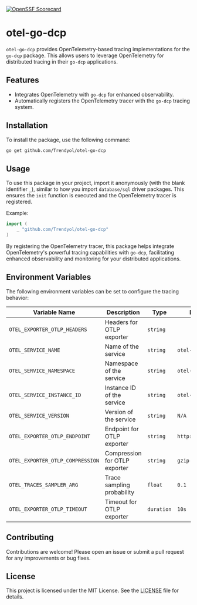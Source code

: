 
[![OpenSSF Scorecard](https://api.scorecard.dev/projects/github.com/Trendyol/otel-go-dcp/badge)](https://scorecard.dev/viewer/?uri=github.com/Trendyol/otel-go-dcp)
# otel-go-dcp

`otel-go-dcp` provides OpenTelemetry-based tracing implementations for the `go-dcp` package. This allows users to leverage OpenTelemetry for distributed tracing in their `go-dcp` applications.

## Features

- Integrates OpenTelemetry with `go-dcp` for enhanced observability.
- Automatically registers the OpenTelemetry tracer with the `go-dcp` tracing system.

## Installation

To install the package, use the following command:

```sh
go get github.com/Trendyol/otel-go-dcp
```

## Usage

To use this package in your project, import it anonymously (with the blank identifier `_`), similar to how you import `database/sql` driver packages. This ensures the `init` function is executed and the OpenTelemetry tracer is registered.

Example:

```go
import (
    _ "github.com/Trendyol/otel-go-dcp"
)
```

By registering the OpenTelemetry tracer, this package helps integrate OpenTelemetry's powerful tracing capabilities with `go-dcp`, facilitating enhanced observability and monitoring for your distributed applications.

## Environment Variables

The following environment variables can be set to configure the tracing behavior:

| Variable Name                     | Description                                      | Type     | Default Value          | Example                          |
|-----------------------------------|--------------------------------------------------|----------|------------------------|----------------------------------|
| `OTEL_EXPORTER_OTLP_HEADERS`      | Headers for OTLP exporter                        | `string` |                        | `key1=value1,key2=value2`        |
| `OTEL_SERVICE_NAME`               | Name of the service                              | `string` | `otel-go-dcp`          | `my-service`                     |
| `OTEL_SERVICE_NAMESPACE`          | Namespace of the service                         | `string` | `otel-go-dcp`          | `my-namespace`                   |
| `OTEL_SERVICE_INSTANCE_ID`        | Instance ID of the service                       | `string` | `otel-go-dcp`          | `instance-123`                   |
| `OTEL_SERVICE_VERSION`            | Version of the service                           | `string` | `N/A`                  | `1.0.0`                          |
| `OTEL_EXPORTER_OTLP_ENDPOINT`     | Endpoint for OTLP exporter                       | `string` | `http://localhost:4317`| `http://collector:4317`          |
| `OTEL_EXPORTER_OTLP_COMPRESSION`  | Compression for OTLP exporter                    | `string` | `gzip`                 | `none`                           |
| `OTEL_TRACES_SAMPLER_ARG`         | Trace sampling probability                       | `float`  | `0.1`                  | `0.5`                            |
| `OTEL_EXPORTER_OTLP_TIMEOUT`      | Timeout for OTLP exporter                        | `duration`| `10s`                  | `5s`                             |

## Contributing

Contributions are welcome! Please open an issue or submit a pull request for any improvements or bug fixes.

## License

This project is licensed under the MIT License. See the [LICENSE](LICENSE) file for details.
